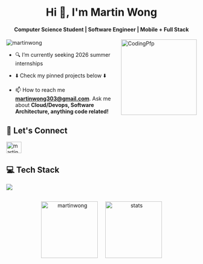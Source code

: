 <!-- Make a masterhead -->
<h1 align="center">Hi 👋, I'm Martin Wong</h1>
<h4 align="center">Computer Science Student | Software Engineer | Mobile + Full Stack</h4>
<img align="right" alt="CodingPfp" width="200" src="https://media.tenor.com/lNtmoshuUI8AAAAi/bahroo-hacker.gif">

<p align="left"> <img src="https://komarev.com/ghpvc/?username=mighty303&label=Profile%20views&color=4BC65E&style=for-the-badge" alt="martinwong" /> </p>

- 🔍 I’m currently seeking 2026 summer internships

- ⬇️ Check my pinned projects below ⬇️

- 📫 How to reach me **martinwong303@gmail.com**. Ask me about **Cloud/Devops, Software Architecture, anything code related!**

<h2 align="left">🤝 Let's Connect</h2>
<p align="left">
<a href="https://www.linkedin.com/in/martin-wong303/" target="blank"><img align="center" src="https://raw.githubusercontent.com/rahuldkjain/github-profile-readme-generator/master/src/images/icons/Social/linked-in-alt.svg" alt="martinwong" height="30" width="40" /></a>
</p>

<h2 align="left">💻 Tech Stack</h2>
<div align="left">
  <a href="https://skillicons.dev">
    <img src="https://skillicons.dev/icons?i=python,java,c,cpp,html,css,js,tailwind,react,ts,fastapi,firebase,aws,graphql,docker,kubernetes,redis,postgres,linux,git" />
  </a>
</div>
<div align="center" style="display: flex; justify-content: center; align-items: center; gap: 20px; flex-wrap: wrap; margin-top: 30px;">
    <img src="https://github-readme-stats-sigma-five.vercel.app/api?username=mighty303&show_icons=true&theme=dark&hide_border=false" alt="martinwong" height="150px"/>
    <img src="https://github-readme-streak-stats.herokuapp.com/?user=mighty303&theme=dark&hide_border=false" alt="stats" height="150px"/>
</div>
